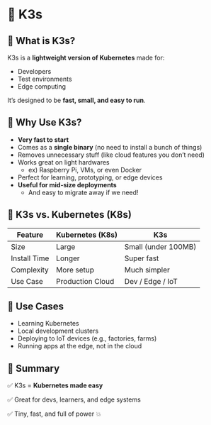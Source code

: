 <h1>💚 K3s</h1>
<h2>💛 What is K3s?</h2>
<p>K3s is a <strong>lightweight version of Kubernetes</strong> made for:</p>
<ul>
<li>Developers</li>
<li>Test environments</li>
<li>Edge computing</li>
</ul>
<p>It’s designed to be <strong>fast, small, and easy to run</strong>.</p>
<h2>💛 Why Use K3s?</h2>
<ul>
<li><strong>Very fast to start</strong></li>
<li>Comes as a <strong>single binary</strong> (no need to install a bunch of things)</li>
<li>Removes unnecessary stuff (like cloud features you don’t need)</li>
<li>Works great on light hardwares
<ul>
<li>ex) Raspberry Pi, VMs, or even Docker</li>
</ul>
</li>
<li>Perfect for learning, prototyping, or edge devices</li>
<li><strong>Useful for mid-size deployments</strong>
<ul>
<li>And easy to migrate away if we need!</li>
</ul>
</li>
</ul>
<h2>💛 K3s vs. Kubernetes (K8s)</h2>

Feature | Kubernetes (K8s) | K3s
-- | -- | --
Size | Large | Small (under 100MB)
Install Time | Longer | Super fast
Complexity | More setup | Much simpler
Use Case | Production Cloud | Dev / Edge / IoT


<h2>🤍 Use Cases</h2>
<ul>
<li>Learning Kubernetes</li>
<li>Local development clusters</li>
<li>Deploying to IoT devices (e.g., factories, farms)</li>
<li>Running apps at the edge, not in the cloud</li>
</ul>
<h2>🤍 Summary</h2>
<p>✅ K3s = <strong>Kubernetes made easy</strong></p>
<p>✅ Great for devs, learners, and edge systems</p>
<p>✅ Tiny, fast, and full of power 💥</p>
<!-- notionvc: f5b8b908-14a4-4667-9e9d-06f487432996 -->